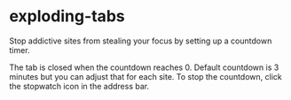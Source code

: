 # exploding-tabs
Stop addictive sites from stealing your focus by setting up a countdown timer.

The tab is closed when the countdown reaches 0. Default countdown is 3 minutes but you can adjust that for each site. To stop the countdown, click the stopwatch icon in the address bar.